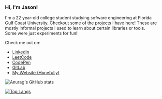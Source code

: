 ### Hi, I'm Jason!

<!--
**jasonknoll/jasonknoll** is a ✨ _special_ ✨ repository because its `README.md` (this file) appears on your GitHub profile.

Here are some ideas to get you started:

- 🔭 I’m currently working on ...
- 🌱 I’m currently learning ...
- 👯 I’m looking to collaborate on ...
- 🤔 I’m looking for help with ...
- 💬 Ask me about ...
- 📫 How to reach me: ...
- 😄 Pronouns: ...
- ⚡ Fun fact: ...
-->

I'm a 22 year-old college student studying sofware engineering at Florida Gulf Coast University. Checkout some of the projects I have here! These are mostly informal projects I used to learn about certain libraries or tools. Some were just experiments for fun! 

Check me out on:
<!--* [My personal site](https://www.jasonknoll.tech) -->
* [LinkedIn](https://www.linkedin.com/in/jason-knoll-587327ba/)
* [LeetCode](https://leetcode.com/kannoli/)
* [CodePen](https://codepen.io/kannoli)
* [GitLab](https://gitlab.com/jason_knoll)
* [My Website (Hopefully)](http://jasonknoll.tech/)

![Anurag's GitHub stats](https://github-readme-stats.vercel.app/api?username=jasonknoll&count_private=true&theme=tokyonight)

[![Top Langs](https://github-readme-stats.vercel.app/api/top-langs/?username=jasonknoll)](https://github.com/anuraghazra/github-readme-stats)


